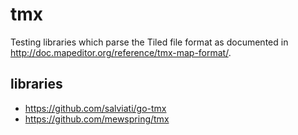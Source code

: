 # tmx

Testing libraries which parse the Tiled file format as documented in
http://doc.mapeditor.org/reference/tmx-map-format/.

## libraries

* https://github.com/salviati/go-tmx
* https://github.com/mewspring/tmx
